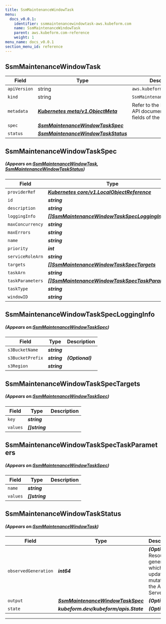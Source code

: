 ```yaml
---
title: SsmMaintenanceWindowTask
menu:
  docs_v0.0.1:
    identifier: ssmmaintenancewindowtask-aws.kubeform.com
    name: SsmMaintenanceWindowTask
    parent: aws.kubeform.com-reference
    weight: 1
menu_name: docs_v0.0.1
section_menu_id: reference
---
```


## SsmMaintenanceWindowTask
| Field | Type | Description |
| ------ | ----- | ----------- |
| `apiVersion` | string | `aws.kubeform.com/v1alpha1` |
|    `kind` | string | `SsmMaintenanceWindowTask` |
| `metadata` | ***[Kubernetes meta/v1.ObjectMeta](https://kubernetes.io/docs/reference/generated/kubernetes-api/v1.13/#objectmeta-v1-meta)***|Refer to the Kubernetes API documentation for the fields of the `metadata` field.|
| `spec` | ***[SsmMaintenanceWindowTaskSpec](#SsmMaintenanceWindowTaskSpec)***||
| `status` | ***[SsmMaintenanceWindowTaskStatus](#SsmMaintenanceWindowTaskStatus)***||
## SsmMaintenanceWindowTaskSpec
##### (Appears on:[SsmMaintenanceWindowTask](#SsmMaintenanceWindowTask), [SsmMaintenanceWindowTaskStatus](#SsmMaintenanceWindowTaskStatus))
| Field | Type | Description |
| ------ | ----- | ----------- |
| `providerRef` | ***[Kubernetes core/v1.LocalObjectReference](https://kubernetes.io/docs/reference/generated/kubernetes-api/v1.13/#localobjectreference-v1-core)***||
| `id` | ***string***||
| `description` | ***string***| ***(Optional)*** |
| `loggingInfo` | ***[[]SsmMaintenanceWindowTaskSpecLoggingInfo](#SsmMaintenanceWindowTaskSpecLoggingInfo)***| ***(Optional)*** |
| `maxConcurrency` | ***string***||
| `maxErrors` | ***string***||
| `name` | ***string***| ***(Optional)*** |
| `priority` | ***int***| ***(Optional)*** |
| `serviceRoleArn` | ***string***||
| `targets` | ***[[]SsmMaintenanceWindowTaskSpecTargets](#SsmMaintenanceWindowTaskSpecTargets)***||
| `taskArn` | ***string***||
| `taskParameters` | ***[[]SsmMaintenanceWindowTaskSpecTaskParameters](#SsmMaintenanceWindowTaskSpecTaskParameters)***| ***(Optional)*** |
| `taskType` | ***string***||
| `windowID` | ***string***||
## SsmMaintenanceWindowTaskSpecLoggingInfo
##### (Appears on:[SsmMaintenanceWindowTaskSpec](#SsmMaintenanceWindowTaskSpec))
| Field | Type | Description |
| ------ | ----- | ----------- |
| `s3BucketName` | ***string***||
| `s3BucketPrefix` | ***string***| ***(Optional)*** |
| `s3Region` | ***string***||
## SsmMaintenanceWindowTaskSpecTargets
##### (Appears on:[SsmMaintenanceWindowTaskSpec](#SsmMaintenanceWindowTaskSpec))
| Field | Type | Description |
| ------ | ----- | ----------- |
| `key` | ***string***||
| `values` | ***[]string***||
## SsmMaintenanceWindowTaskSpecTaskParameters
##### (Appears on:[SsmMaintenanceWindowTaskSpec](#SsmMaintenanceWindowTaskSpec))
| Field | Type | Description |
| ------ | ----- | ----------- |
| `name` | ***string***||
| `values` | ***[]string***||
## SsmMaintenanceWindowTaskStatus
##### (Appears on:[SsmMaintenanceWindowTask](#SsmMaintenanceWindowTask))
| Field | Type | Description |
| ------ | ----- | ----------- |
| `observedGeneration` | ***int64***| ***(Optional)*** Resource generation, which is updated on mutation by the API Server.|
| `output` | ***[SsmMaintenanceWindowTaskSpec](#SsmMaintenanceWindowTaskSpec)***| ***(Optional)*** |
| `state` | ***kubeform.dev/kubeform/apis.State***| ***(Optional)*** |
---
